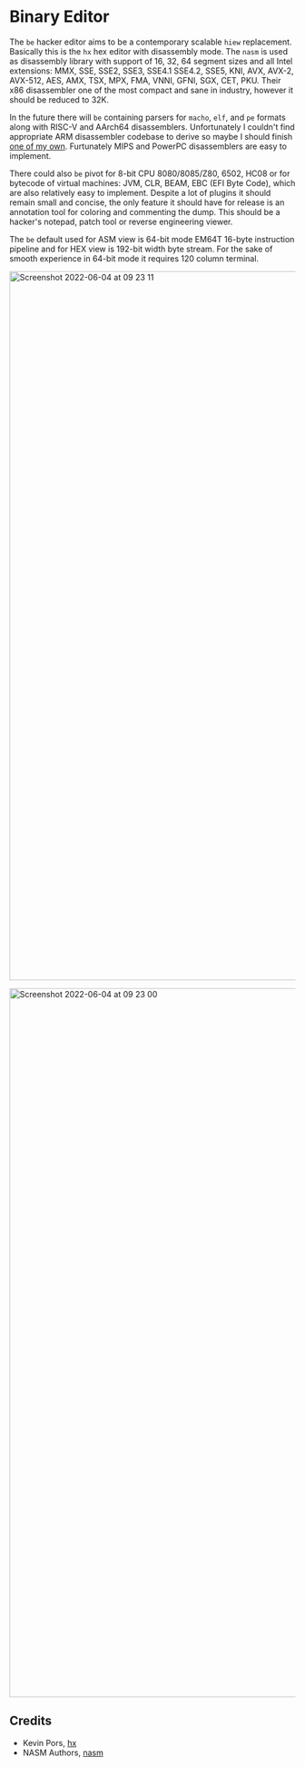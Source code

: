 Binary Editor
=============

The `be` hacker editor aims to be a contemporary scalable `hiew` replacement.
Basically this is the `hx` hex editor with disassembly mode.
The `nasm` is used as disassembly library with support of 16, 32, 64 segment sizes and all Intel extensions:
MMX, SSE, SSE2, SSE3, SSE4.1 SSE4.2, SSE5, KNI, AVX, AVX-2, AVX-512, AES, AMX, TSX, MPX, FMA, VNNI, GFNI, SGX, CET, PKU.
Their x86 disassembler one of the most compact and sane in industry, however it should be reduced to 32K.

In the future there will `be` containing parsers for `macho`, `elf`, and `pe` formats along with RISC-V and AArch64 disassemblers.
Unfortunately I couldn't find appropriate ARM disassembler codebase to derive so maybe I should finish
<a href="https://tonpa.guru/stream/2019/2019-06-09%20A64%20Assembler.htm">one of my own</a>.
Furtunately MIPS and PowerPC disassemblers are easy to implement.

There could also `be` pivot for 8-bit CPU 8080/8085/Z80, 6502, HC08
or for bytecode of virtual machines: JVM, CLR, BEAM, EBC (EFI Byte Code),
which are also relatively easy to implement. Despite a lot of plugins it should remain small and concise,
the only feature it should have for release is an annotation tool for coloring and commenting the dump.
This should be a hacker's notepad, patch tool or reverse engineering viewer.

The `be` default used for ASM view is 64-bit mode EM64T 16-byte
instruction pipeline and for HEX view is 192-bit width byte stream.
For the sake of smooth experience in 64-bit mode it requires 120 column terminal.

<img width="1250" alt="Screenshot 2022-06-04 at 09 23 11"
     src="https://user-images.githubusercontent.com/144776/171987389-7cafd20d-cdd7-4f39-9c1e-20c40915cc13.png">

<img width="1250" alt="Screenshot 2022-06-04 at 09 23 00"
     src="https://user-images.githubusercontent.com/144776/171987401-a0b57cd3-2c00-4a62-8df6-741f871c5087.png">

Credits
-------

* Kevin Pors, <a href="https://github.com/krpors/hx">hx</a>
* NASM Authors, <a href="https://github.com/netwide-assembler/nasm">nasm</a>
